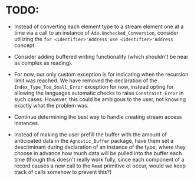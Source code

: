 # TODO:

- Instead of converting each element type to a stream element one at a time
via a call to an instance of `Ada.Unchecked_Conversion`, consider utilizing
the `for <identifier>'Address use <identifier>'Address` concept.

- Consider adding buffered writing functionality (which shouldn't be
near as complex as reading).

- For now, our only custom exception is for indicating when the recursion limit
was reached. We have removed the declaration of the `Index_Type_Too_Small_Error`
exception for now, instead opting for allowing the languages automatic checks
to raise `Constraint_Error` in such cases. However, this could be ambigous to
the user, not knowing exactly what the problem was.

- Continue determining the best way to handle creating stream access instances.

- Instead of making the user prefill the buffer with the amount of
anticipated data in the `Agnostic_Buffer` package, have them set a
descriminant during declaration of an instance of the type, where
they choose in advance how much data will be pulled into the buffer
each time (though this doesn't really work fully, since each component
of a record causes a new call to the `Read` primitive ot occur, would
we keep track of calls somehow to prevent this?)
